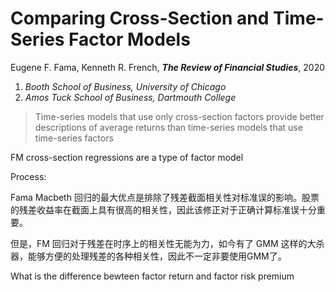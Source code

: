 # Comparing Cross-Section and Time-Series Factor Models

Eugene F. Fama, Kenneth R. French, ***The Review of Financial Studies***, 2020

1. *Booth School of Business, University of Chicago*
2. *Amos Tuck School of Business, Dartmouth College*


> Time-series models that use only cross-section factors provide better descriptions of average returns than time-series models that use time-series factors


FM cross-section regressions are a type of factor model

Process:


Fama Macbeth 回归的最大优点是排除了残差截面相关性对标准误的影响。股票的残差收益率在截面上具有很高的相关性，因此该修正对于正确计算标准误十分重要。

但是，FM 回归对于残差在时序上的相关性无能为力，如今有了 GMM 这样的大杀器，能够方便的处理残差的各种相关性，因此不一定非要使用GMM了。



What is the difference bewteen factor return and factor risk premium





















